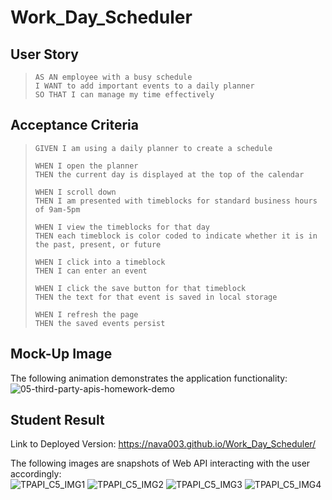 # Work_Day_Scheduler

## User Story
> `AS AN employee with a busy schedule`  
> `I WANT to add important events to a daily planner`  
> `SO THAT I can manage my time effectively`

## Acceptance Criteria
> `GIVEN I am using a daily planner to create a schedule`
> 
> `WHEN I open the planner`  
> `THEN the current day is displayed at the top of the calendar`
> 
> `WHEN I scroll down`  
> `THEN I am presented with timeblocks for standard business hours of 9am-5pm`
> 
> `WHEN I view the timeblocks for that day`  
> `THEN each timeblock is color coded to indicate whether it is in the past, present, or future`
> 
> `WHEN I click into a timeblock`  
> `THEN I can enter an event`
> 
> `WHEN I click the save button for that timeblock`  
> `THEN the text for that event is saved in local storage`
> 
> `WHEN I refresh the page`  
> `THEN the saved events persist`

## Mock-Up Image
The following animation demonstrates the application functionality:  
![05-third-party-apis-homework-demo](https://github.com/nava003/Module_5_Challenge/assets/32070635/5a60311c-24c0-4721-b09c-70700d14e985)

## Student Result
Link to Deployed Version: https://nava003.github.io/Work_Day_Scheduler/
  
The following images are snapshots of Web API interacting with the user accordingly:  
![TPAPI_C5_IMG1](https://github.com/nava003/Module_5_Challenge/assets/32070635/0bb9920c-42b3-4e3d-91c7-687b91136a98)
![TPAPI_C5_IMG2](https://github.com/nava003/Module_5_Challenge/assets/32070635/8a22420c-6ced-4573-b2a0-4090b101a42c)
![TPAPI_C5_IMG3](https://github.com/nava003/Module_5_Challenge/assets/32070635/4f7329a2-2209-4138-a204-2456ac1df76a)
![TPAPI_C5_IMG4](https://github.com/nava003/Module_5_Challenge/assets/32070635/50cdd4fc-7392-4821-b38c-988d7833bc51)
